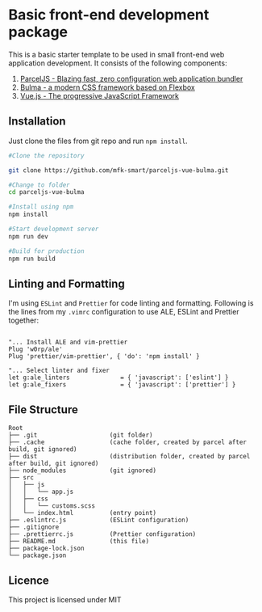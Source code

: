 # Basic front-end development package

This is a basic starter template to be used in small front-end web application development. It consists of the following components:

1.  [ParcelJS - Blazing fast, zero configuration web application bundler](https://parceljs.org)
1.  [Bulma - a modern CSS framework based on Flexbox](https://bulma.io)
1.  [Vue.js - The progressive JavaScript Framework](https://vuejs.org)

## Installation

Just clone the files from git repo and run `npm install`.

```bash
#Clone the repository

git clone https://github.com/mfk-smart/parceljs-vue-bulma.git

#Change to folder
cd parceljs-vue-bulma

#Install using npm
npm install

#Start development server
npm run dev

#Build for production
npm run build
```

## Linting and Formatting

I'm using `ESLint` and `Prettier` for code linting and formatting. Following is the lines from my `.vimrc` configuration to  use ALE, ESLint and Prettier together:

```vim

"... Install ALE and vim-prettier
Plug 'w0rp/ale'
Plug 'prettier/vim-prettier', { 'do': 'npm install' }

"... Select linter and fixer
let g:ale_linters              = { 'javascript': ['eslint'] }
let g:ale_fixers               = { 'javascript': ['prettier'] }

```

## File Structure

```
Root
├── .git                    (git folder)
├── .cache                  (cache folder, created by parcel after build, git ignored)
├── dist                    (distribution folder, created by parcel after build, git ignored)
├── node_modules            (git ignored)
├── src
│   ├── js
│   │   └── app.js
│   ├── css
│   │   └── customs.scss
│   └── index.html          (entry point)
├── .eslintrc.js            (ESLint configuration)
├── .gitignore
├── .prettierrc.js          (Prettier configuration)
├── README.md               (this file)
├── package-lock.json
└── package.json
```

## Licence

This project is licensed under MIT
